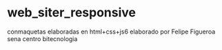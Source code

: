 # web_siter_responsive
conmaquetas elaboradas en html+css+js6
elaborado por Felipe Figueroa
sena centro bitecnologia

